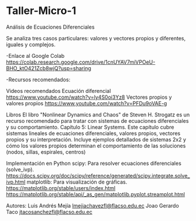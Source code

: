 # Taller-Micro-1
Análisis de Ecuaciones Diferenciales

Se analiza tres casos particulares: valores y vectores propios y diferentes, iguales y complejos.

-Enlace al Google Colab https://colab.research.google.com/drive/1cnUYAV7miVPOeU-BHO_ktO421Zcb8wjQ?usp=sharing

-Recursos recomendados:

Videos recomendados Ecuación diferencial https://www.youtube.com/watch?v=ly4S0oi3Yz8 Vectores propios y valores propios https://www.youtube.com/watch?v=PFDu9oVAE-g

Libros El libro "Nonlinear Dynamics and Chaos" de Steven H. Strogatz es un recurso recomendado para tratar con sistemas de ecuaciones diferenciales y su comportamiento. Capítulo 5: Linear Systems. Este capítulo cubre sistemas lineales de ecuaciones diferenciales, valores propios, vectores propios y su interpretación. Incluye ejemplos detallados de sistemas 2x2 y cómo los valores propios determinan el comportamiento de las soluciones (nodos, sillas, espirales, centros)

Implementación en Python scipy: Para resolver ecuaciones diferenciales (solve_ivp). https://docs.scipy.org/doc/scipy/reference/generated/scipy.integrate.solve_ivp.html matplotlib: Para visualización de gráficas. https://matplotlib.org/stable/users/index.html https://matplotlib.org/stable/api/_as_gen/matplotlib.pyplot.streamplot.html

Autores: 
Luis Andrés Mejía
lmejiachavezfl@flacso.edu.ec
Joao Gerardo Taco
jtacosanchezfl@flacso.edu.ec
